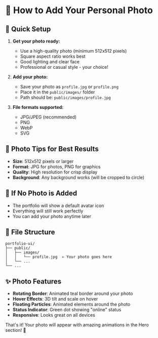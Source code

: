 # 📸 How to Add Your Personal Photo

## 🎯 Quick Setup

1. **Get your photo ready:**
   - Use a high-quality photo (minimum 512x512 pixels)
   - Square aspect ratio works best
   - Good lighting and clear face
   - Professional or casual style - your choice!

2. **Add your photo:**
   - Save your photo as `profile.jpg` or `profile.png`
   - Place it in the `public/images/` folder
   - Path should be: `public/images/profile.jpg`

3. **File formats supported:**
   - JPG/JPEG (recommended)
   - PNG
   - WebP
   - SVG

## 🎨 Photo Tips for Best Results

- **Size**: 512x512 pixels or larger
- **Format**: JPG for photos, PNG for graphics
- **Quality**: High resolution for crisp display
- **Background**: Any background works (will be cropped to circle)

## 🔄 If No Photo is Added

- The portfolio will show a default avatar icon
- Everything will still work perfectly
- You can add your photo anytime later

## 📁 File Structure

```
portfolio-ui/
├── public/
│   ├── images/
│   │   └── profile.jpg  ← Your photo goes here
│   └── ...
└── ...
```

## ✨ Photo Features

- **Rotating Border**: Animated teal border around your photo
- **Hover Effects**: 3D tilt and scale on hover
- **Floating Particles**: Animated elements around the photo
- **Status Indicator**: Green dot showing "online" status
- **Responsive**: Looks great on all devices

That's it! Your photo will appear with amazing animations in the Hero section! 🚀